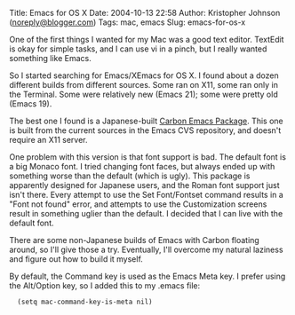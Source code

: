 Title: Emacs for OS X
Date: 2004-10-13 22:58
Author: Kristopher Johnson (noreply@blogger.com)
Tags: mac, emacs
Slug: emacs-for-os-x

One of the first things I wanted for my Mac was a good text editor.
TextEdit is okay for simple tasks, and I can use vi in a pinch, but I
really wanted something like Emacs.

So I started searching for Emacs/XEmacs for OS X. I found about a dozen
different builds from different sources. Some ran on X11, some ran only
in the Terminal. Some were relatively new (Emacs 21); some were pretty
old (Emacs 19).

The best one I found is a Japanese-built [Carbon Emacs
Package](http://home.att.ne.jp/alpha/z123/emacs-mac-e.html). This one is
built from the current sources in the Emacs CVS repository, and doesn't
require an X11 server.

One problem with this version is that font support is bad. The default
font is a big Monaco font. I tried changing font faces, but always ended
up with something worse than the default (which is ugly). This package
is apparently designed for Japanese users, and the Roman font support
just isn't there. Every attempt to use the Set Font/Fontset command
results in a "Font not found" error, and attempts to use the
Customization screens result in something uglier than the default. I
decided that I can live with the default font.

There are some non-Japanese builds of Emacs with Carbon floating around,
so I'll give those a try. Eventually, I'll overcome my natural laziness
and figure out how to build it myself.

By default, the Command key is used as the Emacs Meta key. I prefer
using the Alt/Option key, so I added this to my .emacs file:

      (setq mac-command-key-is-meta nil)

